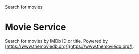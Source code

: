 Search for movies

# Movie Service

Search for movies by IMDb ID or title. Powered by [https://www.themoviedb.org/](https://www.themoviedb.org/).

